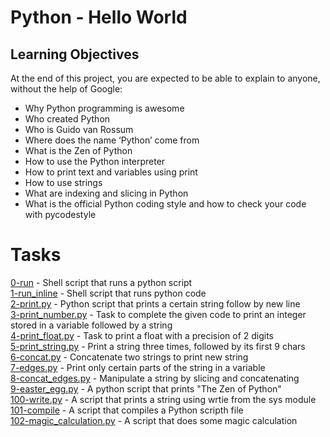 # Python - Hello World

## Learning Objectives
At the end of this project, you are expected to be able to explain to anyone, without the help of Google:

- Why Python programming is awesome
- Who created Python
- Who is Guido van Rossum
- Where does the name ‘Python’ come from
- What is the Zen of Python
- How to use the Python interpreter
- How to print text and variables using print
- How to use strings
- What are indexing and slicing in Python
- What is the official Python coding style and how to check your code with pycodestyle

# Tasks

[0-run](https://github.com/ephraimm-zm/alu-higher_level_programming/blob/main/python-hello_world/0-run) - Shell script that runs a python script
<br>[1-run_inline](https://github.com/ephraimm-zm/alu-higher_level_programming/blob/main/python-hello_world/1-run_inline) - Shell script that runs python code
<br>[2-print.py](https://github.com/ephraimm-zm/alu-higher_level_programming/blob/main/python-hello_world/2-print.py) - Python script that prints a certain string follow by new line
<br>[3-print_number.py](https://github.com/ephraimm-zm/alu-higher_level_programming/blob/main/python-hello_world/3-print_number.py) - Task to complete the given code to print an integer stored in a variable followed by a string
<br>[4-print_float.py](https://github.com/ephraimm-zm/alu-higher_level_programming/blob/main/python-hello_world/4-print_float.py) - Task to print a float with a precision of 2 digits
<br>[5-print_string.py](https://github.com/ephraimm-zm/alu-higher_level_programming/blob/main/python-hello_world/5-print_string.py) - Print a string three times, followed by its first 9 chars
<br>[6-concat.py](https://github.com/ephraimm-zm/alu-higher_level_programming/blob/main/python-hello_world/6-concat.py) - Concatenate two strings to print new string
<br>[7-edges.py](https://github.com/ephraimm-zm/alu-higher_level_programming/blob/main/python-hello_world/7-edges.py) - Print only certain parts of the string in a variable
<br>[8-concat_edges.py](https://github.com/ephraimm-zm/alu-higher_level_programming/blob/main/python-hello_world/8-concat_edges.py) - Manipulate a string by slicing and concatenating
<br>[9-easter_egg.py](https://github.com/ephraimm-zm/alu-higher_level_programming/blob/main/python-hello_world/9-easter_egg.py) - A python script that prints "The Zen of Python"
<br>[100-write.py](https://github.com/ephraimm-zm/alu-higher_level_programming/blob/main/python-hello_world/100-write.py) - A script that prints a string using wrtie from the sys module
<br>[101-compile](https://github.com/ephraimm-zm/alu-higher_level_programming/blob/main/python-hello_world/101-compile) - A script that compiles a Python scripth file
<br>[102-magic_calculation.py](https://github.com/ephraimm-zm/alu-higher_level_programming/blob/main/python-hello_world/102-magic_calculation.py) - A script that does some magic calculation

